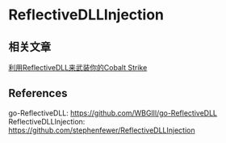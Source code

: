 # ReflectiveDLLInjection

## 相关文章

[利用ReflectiveDLL来武装你的Cobalt Strike
](https://uknowsec.cn/posts/notes/%E5%88%A9%E7%94%A8ReflectiveDLL%E6%9D%A5%E6%AD%A6%E8%A3%85%E4%BD%A0%E7%9A%84Cobalt%20Strike.html)

## References
  
 go-ReflectiveDLL: https://github.com/WBGlIl/go-ReflectiveDLL 
 ReflectiveDLLInjection: https://github.com/stephenfewer/ReflectiveDLLInjection
